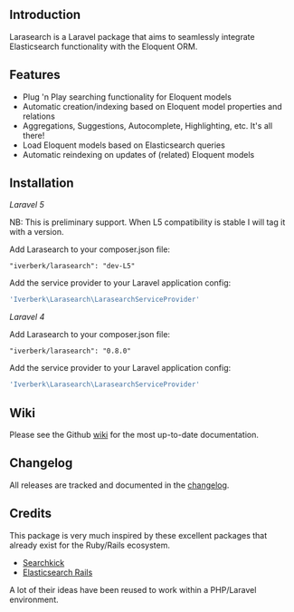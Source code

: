 Introduction
------------

Larasearch is a Laravel package that aims to seamlessly integrate Elasticsearch functionality with the Eloquent ORM.

Features
--------

  - Plug 'n Play searching functionality for Eloquent models
  - Automatic creation/indexing based on Eloquent model properties and relations
  - Aggregations, Suggestions, Autocomplete, Highlighting, etc. It's all there!
  - Load Eloquent models based on Elasticsearch queries
  - Automatic reindexing on updates of (related) Eloquent models

Installation
------------

*Laravel 5*

NB: This is preliminary support. When L5 compatibility is stable I will tag it with a version.

Add Larasearch to your composer.json file:

```"iverberk/larasearch": "dev-L5"```

Add the service provider to your Laravel application config:

```PHP
'Iverberk\Larasearch\LarasearchServiceProvider'
```

*Laravel 4*

Add Larasearch to your composer.json file:

```"iverberk/larasearch": "0.8.0"```

Add the service provider to your Laravel application config:

```PHP
'Iverberk\Larasearch\LarasearchServiceProvider'
```



Wiki
----
Please see the Github [wiki](https://github.com/iverberk/larasearch/wiki/Introduction) for the most up-to-date documentation.

Changelog
---------
All releases are tracked and documented in the [changelog](https://github.com/iverberk/larasearch/wiki/Changelog).

Credits
-------
This package is very much inspired by these excellent packages that already exist for the Ruby/Rails ecosystem.

* [Searchkick](https://github.com/ankane/searchkick)
* [Elasticsearch Rails](https://github.com/elasticsearch/elasticsearch-rails)

A lot of their ideas have been reused to work within a PHP/Laravel environment.

